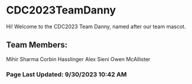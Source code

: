 # CDC2023TeamDanny

Hi! Welcome to the CDC2023 Team Danny, named after our team mascot. 

## Team Members:

Mihir Sharma
Corbin Hasslinger
Alex Sieni
Owen McAllister 

### Page Last Updated: 9/30/2023 10:42 AM



